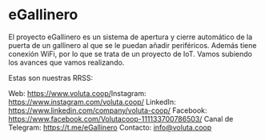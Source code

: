 # eGallinero
El proyecto eGallinero es un sistema de apertura y cierre automático de la puerta de un gallinero al que se le puedan añadir periféricos. Además tiene conexión WiFi, por lo que se trata de un proyecto de IoT. Vamos subiendo los avances que vamos realizando.

Estas son nuestras RRSS:

Web: https://www.voluta.coop/​​
Instagram: https://www.instagram.com/voluta.coop/
LinkedIn: https://www.linkedin.com/company/voluta-coop/
Facebook: https://www.facebook.com/Volutacoop-111133700786503/
Canal de Telegram: https://t.me/eGallinero
Contacto: info@voluta.coop
